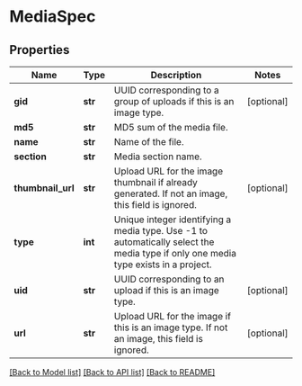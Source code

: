 # MediaSpec

## Properties
Name | Type | Description | Notes
------------ | ------------- | ------------- | -------------
**gid** | **str** | UUID corresponding to a group of uploads if this is an image type. | [optional] 
**md5** | **str** | MD5 sum of the media file. | 
**name** | **str** | Name of the file. | 
**section** | **str** | Media section name. | 
**thumbnail_url** | **str** | Upload URL for the image thumbnail if already generated. If not an image, this field is ignored. | [optional] 
**type** | **int** | Unique integer identifying a media type. Use -1 to automatically select the media type if only one media type exists in a project. | 
**uid** | **str** | UUID corresponding to an upload if this is an image type. | [optional] 
**url** | **str** | Upload URL for the image if this is an image type. If not an image, this field is ignored. | [optional] 

[[Back to Model list]](../README.md#documentation-for-models) [[Back to API list]](../README.md#documentation-for-api-endpoints) [[Back to README]](../README.md)


